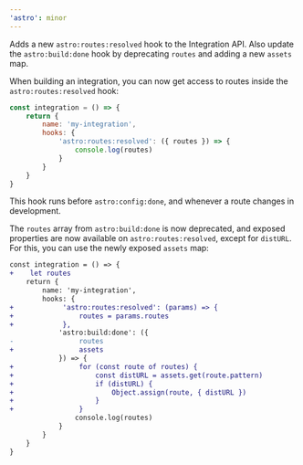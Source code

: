 ```yaml
---
'astro': minor
---
```


Adds a new `astro:routes:resolved` hook to the Integration API. Also update the `astro:build:done` hook by deprecating `routes` and adding a new `assets` map.

When building an integration, you can now get access to routes inside the `astro:routes:resolved` hook:

```js
const integration = () => {
    return {
        name: 'my-integration',
        hooks: {
            'astro:routes:resolved': ({ routes }) => {
                console.log(routes)
            }
        }
    }
}
```

This hook runs before `astro:config:done`, and whenever a route changes in development.

The `routes` array from `astro:build:done` is now deprecated, and exposed properties are now available on `astro:routes:resolved`, except for `distURL`. For this, you can use the newly exposed `assets` map:

```diff
const integration = () => {
+    let routes
    return {
        name: 'my-integration',
        hooks: {
+            'astro:routes:resolved': (params) => {
+                routes = params.routes
+            },
            'astro:build:done': ({
-                routes
+                assets
            }) => {
+                for (const route of routes) {
+                    const distURL = assets.get(route.pattern)
+                    if (distURL) {
+                        Object.assign(route, { distURL })
+                    }
+                }
                console.log(routes)
            }
        }
    }
}
```